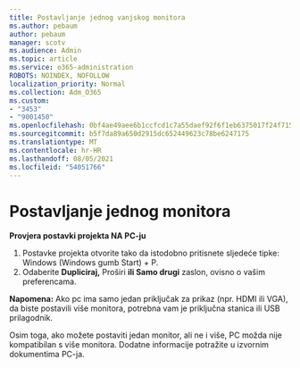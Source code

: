 ```yaml
---
title: Postavljanje jednog vanjskog monitora
ms.author: pebaum
author: pebaum
manager: scotv
ms.audience: Admin
ms.topic: article
ms.service: o365-administration
ROBOTS: NOINDEX, NOFOLLOW
localization_priority: Normal
ms.collection: Adm_O365
ms.custom:
- "3453"
- "9001450"
ms.openlocfilehash: 0bf4ae49aee6b1ccfcd1c7a55daef92f6f1eb6375017f24f715264235460c3ef
ms.sourcegitcommit: b5f7da89a650d2915dc652449623c78be6247175
ms.translationtype: MT
ms.contentlocale: hr-HR
ms.lasthandoff: 08/05/2021
ms.locfileid: "54051766"
---
```

# <a name="set-up-one-monitor"></a>Postavljanje jednog monitora

**Provjera postavki projekta NA PC-ju**

1. Postavke projekta otvorite tako da istodobno pritisnete sljedeće tipke: Windows (Windows gumb Start) + P.
2. Odaberite **Dupliciraj,** Proširi **ili Samo drugi** zaslon, ovisno o vašim preferencama. 

**Napomena:** Ako pc ima samo jedan priključak za prikaz (npr. HDMI ili VGA), da biste postavili više monitora, potrebna vam je priključna stanica ili USB prilagodnik.

Osim toga, ako možete postaviti jedan monitor, ali ne i više, PC možda nije kompatibilan s više monitora. Dodatne informacije potražite u izvornim dokumentima PC-ja.